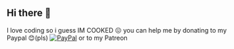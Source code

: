 ## Hi there 👋

I love coding so i guess IM COOKED 😖
you can help me by donating to my Paypal 😊(pls)
[![PayPal](https://img.shields.io/badge/PayPal-00457C?style=for-the-badge&logo=paypal&logoColor=white)](https://paypal.me/LugawPlain)
or to my Patreon 
